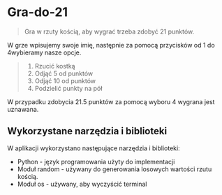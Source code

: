 # Gra-do-21
> Gra w rzuty kością, aby wygrać trzeba zdobyć 21 punktów. 

W grze wpisujemy swoje imię, następnie za pomocą przycisków od 1 do 4wybieramy nasze opcje.
> 1. Rzucić kostką
> 2. Odjąć 5 od punktów
> 3. Odjąć 10 od punktów
> 4. Podzielić punkty na pół

W przypadku zdobycia 21.5 punktów za pomocą wyboru 4 wygrana jest uznawana. 

## Wykorzystane narzędzia i biblioteki
W aplikacji wykorzystano następujące narzędzia i biblioteki:
- Python - język programowania użyty do implementacji
- Moduł random - używany do generowania losowych wartości rzutu kością.
- Moduł os - używany, aby wyczyścić terminal 
